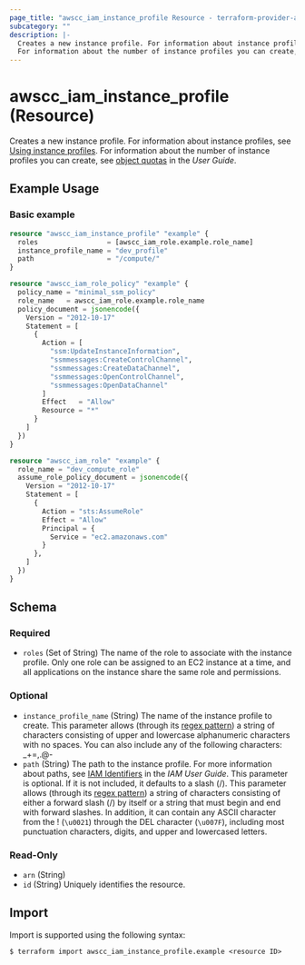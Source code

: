 ```yaml
---
page_title: "awscc_iam_instance_profile Resource - terraform-provider-awscc"
subcategory: ""
description: |-
  Creates a new instance profile. For information about instance profiles, see Using instance profiles https://docs.aws.amazon.com/IAM/latest/UserGuide/id_roles_use_switch-role-ec2_instance-profiles.html.
  For information about the number of instance profiles you can create, see object quotas https://docs.aws.amazon.com/IAM/latest/UserGuide/reference_iam-quotas.html in the User Guide.
---
```


# awscc_iam_instance_profile (Resource)

Creates a new instance profile. For information about instance profiles, see [Using instance profiles](https://docs.aws.amazon.com/IAM/latest/UserGuide/id_roles_use_switch-role-ec2_instance-profiles.html).
  For information about the number of instance profiles you can create, see [object quotas](https://docs.aws.amazon.com/IAM/latest/UserGuide/reference_iam-quotas.html) in the *User Guide*.

## Example Usage

### Basic example

```terraform
resource "awscc_iam_instance_profile" "example" {
  roles                 = [awscc_iam_role.example.role_name]
  instance_profile_name = "dev_profile"
  path                  = "/compute/"
}

resource "awscc_iam_role_policy" "example" {
  policy_name = "minimal_ssm_policy"
  role_name   = awscc_iam_role.example.role_name
  policy_document = jsonencode({
    Version = "2012-10-17"
    Statement = [
      {
        Action = [
          "ssm:UpdateInstanceInformation",
          "ssmmessages:CreateControlChannel",
          "ssmmessages:CreateDataChannel",
          "ssmmessages:OpenControlChannel",
          "ssmmessages:OpenDataChannel"
        ]
        Effect   = "Allow"
        Resource = "*"
      }
    ]
  })
}

resource "awscc_iam_role" "example" {
  role_name = "dev_compute_role"
  assume_role_policy_document = jsonencode({
    Version = "2012-10-17"
    Statement = [
      {
        Action = "sts:AssumeRole"
        Effect = "Allow"
        Principal = {
          Service = "ec2.amazonaws.com"
        }
      },
    ]
  })
}
```

<!-- schema generated by tfplugindocs -->
## Schema

### Required

- `roles` (Set of String) The name of the role to associate with the instance profile. Only one role can be assigned to an EC2 instance at a time, and all applications on the instance share the same role and permissions.

### Optional

- `instance_profile_name` (String) The name of the instance profile to create.
 This parameter allows (through its [regex pattern](https://docs.aws.amazon.com/http://wikipedia.org/wiki/regex)) a string of characters consisting of upper and lowercase alphanumeric characters with no spaces. You can also include any of the following characters: _+=,.@-
- `path` (String) The path to the instance profile. For more information about paths, see [IAM Identifiers](https://docs.aws.amazon.com/IAM/latest/UserGuide/Using_Identifiers.html) in the *IAM User Guide*.
 This parameter is optional. If it is not included, it defaults to a slash (/).
 This parameter allows (through its [regex pattern](https://docs.aws.amazon.com/http://wikipedia.org/wiki/regex)) a string of characters consisting of either a forward slash (/) by itself or a string that must begin and end with forward slashes. In addition, it can contain any ASCII character from the ! (``\u0021``) through the DEL character (``\u007F``), including most punctuation characters, digits, and upper and lowercased letters.

### Read-Only

- `arn` (String)
- `id` (String) Uniquely identifies the resource.

## Import

Import is supported using the following syntax:

```shell
$ terraform import awscc_iam_instance_profile.example <resource ID>
```
